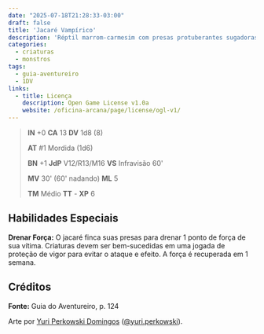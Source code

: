```yaml
---
date: "2025-07-18T21:28:33-03:00"
draft: false
title: 'Jacaré Vampírico'
description: 'Réptil marrom-carmesim com presas protuberantes sugadoras de sangue.'
categories:
  - criaturas
  - monstros
tags:
  - guia-aventureiro
  - 1DV
links:
  - title: Licença
    description: Open Game License v1.0a
    website: /oficina-arcana/page/license/ogl-v1/
---
```


> **IN** +0 **CA** 13 **DV** 1d8 (8)
>
> **AT** #1 Mordida (1d6)
>
> **BN** +1 **JdP** V12/R13/M16 **VS** Infravisão 60'
>
> **MV** 30' (60' nadando) **ML** 5
>
> **TM** Médio **TT** - **XP** 6

## Habilidades Especiais

**Drenar Força:** O jacaré finca suas presas para drenar 1
ponto de força de sua vítima. Criaturas devem ser 
bem-sucedidas em uma jogada de proteção de vigor para evitar
o ataque e efeito. A força é recuperada em 1 semana.

## Créditos

**Fonte:** Guia do Aventureiro, p. 124

Arte por [Yuri Perkowski Domingos](https://www.artstation.com/perkowski) ([@yuri.perkowski](https://www.instagram.com/yuri.perkowski/)).
